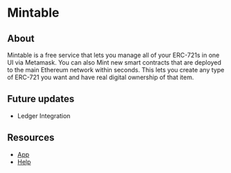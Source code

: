 # Mintable

## About

Mintable is a free service that lets you manage all of your ERC-721s in one UI via Metamask. You can also Mint new smart contracts that are deployed to the main Ethereum network within seconds. This lets you create any type of ERC-721 you want and have real digital ownership of that item.

## Future updates

* Ledger Integration

## Resources

* [App](https://mintable.app/)
* [Help](https://mintable.app/help)

